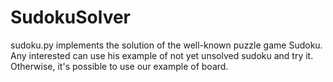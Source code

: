 # SudokuSolver
sudoku.py implements the solution of the well-known puzzle game Sudoku.
Any interested can use his example of not yet unsolved sudoku and try it.
Otherwise, it's possible to use our example of board.
